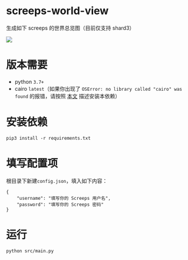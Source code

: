 # screeps-world-view

生成如下 screeps 的世界总览图（目前仅支持 shard3）

[![](https://s1.ax1x.com/2020/05/18/YfqmZT.th.png)](https://s1.ax1x.com/2020/05/18/YfqmZT.png)

# 版本需要

- python `3.7+`
- cairo `latest`（如果你出现了 `OSError: no library called "cairo" was found` 的报错，请按照 [本文](https://cairosvg.org/documentation/) 描述安装本依赖）

# 安装依赖

```
pip3 install -r requirements.txt
```

# 填写配置项

根目录下新建`config.json`，填入如下内容：

```
{
    "username": "填写你的 Screeps 用户名",
    "password": "填写你的 Screeps 密码"
}
```

# 运行

```
python src/main.py
```
